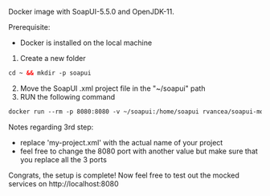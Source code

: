 Docker image with SoapUI-5.5.0 and OpenJDK-11.

Prerequisite: 
- Docker is installed on the local machine

1. Create a new folder
```html
cd ~ && mkdir -p soapui
```
2. Move the SoapUI .xml project file in the "~/soapui" path
3. RUN the following command
```html
docker run --rm -p 8080:8080 -v ~/soapui:/home/soapui rvancea/soapui-mockservicerunner:latest -a "/" -p "8080" /home/soapui/my-project.xml
```
Notes regarding 3rd step:
- replace 'my-project.xml' with the actual name of your project
- feel free to change the 8080 port with another value but make sure that you replace all the 3 ports

Congrats, the setup is complete! Now feel free to test out the mocked services on http://localhost:8080
